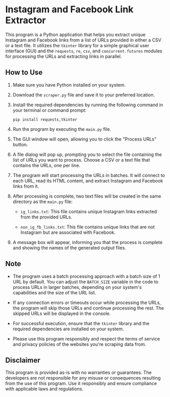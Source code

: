 # Instagram and Facebook Link Extractor

This program is a Python application that helps you extract unique Instagram and Facebook links from a list of URLs provided in either a CSV or a text file. It utilizes the `tkinter` library for a simple graphical user interface (GUI) and the `requests`, `re`, `csv`, and `concurrent.futures` modules for processing the URLs and extracting links in parallel.

## How to Use

1. Make sure you have Python installed on your system.

2. Download the `scraper.py` file and save it to your preferred location.

3. Install the required dependencies by running the following command in your terminal or command prompt:

   ```
   pip install requests,tkinter
   ```

4. Run the program by executing the `main.py` file.

5. The GUI window will open, allowing you to click the "Process URLs" button.

6. A file dialog will pop up, prompting you to select the file containing the list of URLs you want to process. Choose a CSV or a text file that contains the URLs, one per line.

7. The program will start processing the URLs in batches. It will connect to each URL, read its HTML content, and extract Instagram and Facebook links from it.

8. After processing is complete, two text files will be created in the same directory as the `main.py` file:

   - `ig_links.txt`: This file contains unique Instagram links extracted from the provided URLs.

   - `non_ig_fb_links.txt`: This file contains unique links that are not Instagram but are associated with Facebook.

9. A message box will appear, informing you that the process is complete and showing the names of the generated output files.

## Note

- The program uses a batch processing approach with a batch size of 1 URL by default. You can adjust the `BATCH_SIZE` variable in the code to process URLs in larger batches, depending on your system's capabilities and the size of the URL list.

- If any connection errors or timeouts occur while processing the URLs, the program will skip those URLs and continue processing the rest. The skipped URLs will be displayed in the console.

- For successful execution, ensure that the `tkinter` library and the required dependencies are installed on your system.

- Please use this program responsibly and respect the terms of service and privacy policies of the websites you're scraping data from.

## Disclaimer

This program is provided as-is with no warranties or guarantees. The developers are not responsible for any misuse or consequences resulting from the use of this program. Use it responsibly and ensure compliance with applicable laws and regulations.
